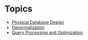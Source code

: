 # **Topics**

- [Physical Database Design](Physical-database-design.md)
- [Denormalization](denormalization.md)
- [Query Processing and Optimization](understanding_query_processing.md)
